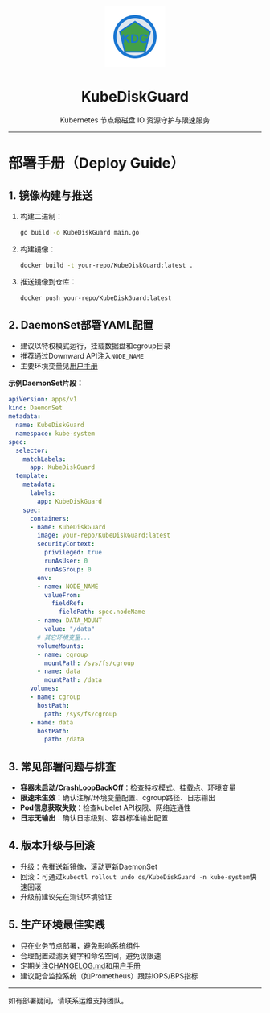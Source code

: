 <p align="center">
  <img src="./logo.svg" width="120" alt="KubeDiskGuard Logo"/>
</p>

<h1 align="center">KubeDiskGuard</h1>
<p align="center">Kubernetes 节点级磁盘 IO 资源守护与限速服务</p> 

---

# 部署手册（Deploy Guide）

## 1. 镜像构建与推送
1. 构建二进制：
   ```bash
   go build -o KubeDiskGuard main.go
   ```
2. 构建镜像：
   ```bash
   docker build -t your-repo/KubeDiskGuard:latest .
   ```
3. 推送镜像到仓库：
   ```bash
   docker push your-repo/KubeDiskGuard:latest
   ```

## 2. DaemonSet部署YAML配置
- 建议以特权模式运行，挂载数据盘和cgroup目录
- 推荐通过Downward API注入`NODE_NAME`
- 主要环境变量见[用户手册](./USER_GUIDE.md)

**示例DaemonSet片段：**
```yaml
apiVersion: apps/v1
kind: DaemonSet
metadata:
  name: KubeDiskGuard
  namespace: kube-system
spec:
  selector:
    matchLabels:
      app: KubeDiskGuard
  template:
    metadata:
      labels:
        app: KubeDiskGuard
    spec:
      containers:
      - name: KubeDiskGuard
        image: your-repo/KubeDiskGuard:latest
        securityContext:
          privileged: true
          runAsUser: 0
          runAsGroup: 0
        env:
        - name: NODE_NAME
          valueFrom:
            fieldRef:
              fieldPath: spec.nodeName
        - name: DATA_MOUNT
          value: "/data"
        # 其它环境变量...
        volumeMounts:
        - name: cgroup
          mountPath: /sys/fs/cgroup
        - name: data
          mountPath: /data
      volumes:
      - name: cgroup
        hostPath:
          path: /sys/fs/cgroup
      - name: data
        hostPath:
          path: /data
```

## 3. 常见部署问题与排查
- **容器未启动/CrashLoopBackOff**：检查特权模式、挂载点、环境变量
- **限速未生效**：确认注解/环境变量配置、cgroup路径、日志输出
- **Pod信息获取失败**：检查kubelet API权限、网络连通性
- **日志无输出**：确认日志级别、容器标准输出配置

## 4. 版本升级与回滚
- 升级：先推送新镜像，滚动更新DaemonSet
- 回滚：可通过`kubectl rollout undo ds/KubeDiskGuard -n kube-system`快速回滚
- 升级前建议先在测试环境验证

## 5. 生产环境最佳实践
- 只在业务节点部署，避免影响系统组件
- 合理配置过滤关键字和命名空间，避免误限速
- 定期关注[CHANGELOG.md](./CHANGELOG.md)和[用户手册](./USER_GUIDE.md)
- 建议配合监控系统（如Prometheus）跟踪IOPS/BPS指标

---
如有部署疑问，请联系运维支持团队。

